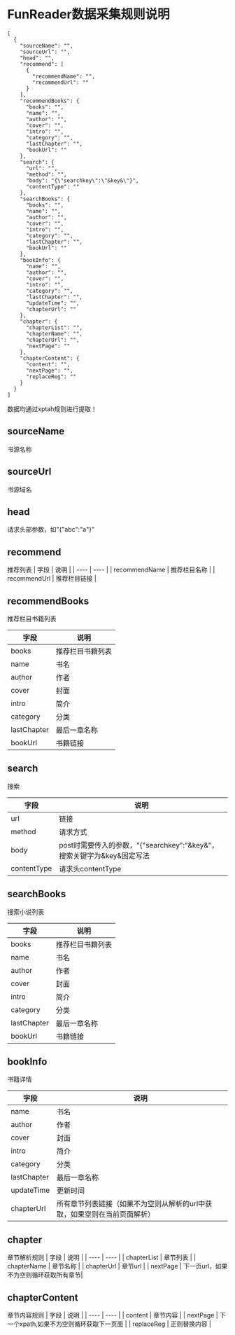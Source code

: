 # FunReader数据采集规则说明

```
[
  {
    "sourceName": "",
    "sourceUrl": "",
    "head": "",
    "recommend": [
      {
        "recommendName": "",
        "recommendUrl": ""
      }
    ],
    "recommendBooks": {
      "books": "",
      "name": "",
      "author": "",
      "cover": "",
      "intro": "",
      "category": "",
      "lastChapter": "",
      "bookUrl": ""
    },
    "search": {
      "url": "",
      "method": "",
      "body": "{\"searchkey\":\"&key&\"}",
      "contentType": ""
    },
    "searchBooks": {
      "books": "",
      "name": "",
      "author": "",
      "cover": "",
      "intro": "",
      "category": "",
      "lastChapter": "",
      "bookUrl": ""
    },
    "bookInfo": {
      "name": "",
      "author": "",
      "cover": "",
      "intro": "",
      "category": "",
      "lastChapter": "",
      "updateTime": "",
      "chapterUrl": ""
    },
    "chapter": {
      "chapterList": "",
      "chapterName": "",
      "chapterUrl": "",
      "nextPage": ""
    },
    "chapterContent": {
      "content": "",
      "nextPage": "",
      "replaceReg": ""
    }
  }
]
```

数据均通过xptah规则进行提取！

## sourceName
书源名称

## sourceUrl
书源域名

## head
请求头部参数，如"{\"abc\":\"a\"}"

## recommend
推荐列表
|  字段   | 说明  |
|  ----  | ----  |
|  recommendName  | 推荐栏目名称  |
|  recommendUrl  | 推荐栏目链接  |



## recommendBooks
推荐栏目书籍列表

|  字段   | 说明  |
|  ----  | ----  |
|  books  | 推荐栏目书籍列表  |
|  name  | 书名  |
|  author  | 作者  |
|  cover  | 封面  |
|  intro  | 简介  |
|  category  | 分类  |
|  lastChapter  | 最后一章名称  |
|  bookUrl  | 书籍链接  |

## search
搜索

|  字段   | 说明  |
|  ----  | ----  |
|  url  | 链接  |
|  method  | 请求方式  |
|  body  | post时需要传入的参数，"{\"searchkey\":\"&key&\"，搜索关键字为&key&固定写法  |
|  contentType  | 请求头contentType  |

## searchBooks
搜索小说列表

|  字段   | 说明  |
|  ----  | ----  |
|  books  | 推荐栏目书籍列表  |
|  name  | 书名  |
|  author  | 作者  |
|  cover  | 封面  |
|  intro  | 简介  |
|  category  | 分类  |
|  lastChapter  | 最后一章名称  |
|  bookUrl  | 书籍链接  |

## bookInfo
书籍详情

|  字段   | 说明  |
|  ----  | ----  |
|  name  | 书名  |
|  author  | 作者  |
|  cover  | 封面  |
|  intro  | 简介  |
|  category  | 分类  |
|  lastChapter  | 最后一章名称  |
|  updateTime  | 更新时间  |
|  chapterUrl  | 所有章节列表链接（如果不为空则从解析的url中获取，如果空则在当前页面解析）  |

## chapter
章节解析规则
|  字段   | 说明  |
|  ----  | ----  |
|  chapterList  | 章节列表  |
|  chapterName  | 章节名称  |
|  chapterUrl  | 章节url  |
|  nextPage  | 下一页url，如果不为空则循环获取所有章节|

## chapterContent
章节内容规则
|  字段   | 说明  |
|  ----  | ----  |
|  content  | 章节内容  |
|  nextPage  | 下一个xpath,如果不为空则循环获取下一页面  |
|  replaceReg  | 正则替换内容  |
